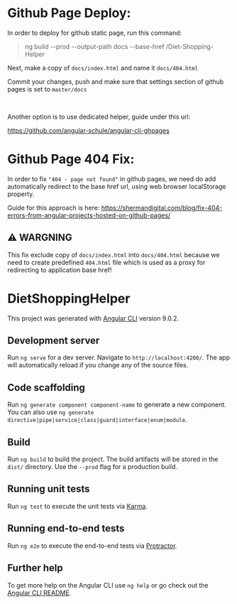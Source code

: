 # Github Page Deploy:

In order to deploy for github static page, run this command:

> ng build --prod --output-path docs --base-href /Diet-Shopping-Helper


Next, make a copy of `docs/index.html` and name it `docs/404.html` 

Commit your changes, push and make sure that settings section of github pages is set to `master/docs`

<br>

Another option is to use dedicated helper, guide under this url:

<https://github.com/angular-schule/angular-cli-ghpages>

# Github Page 404 Fix:

In order to fix ` "404 - page not found" ` in github pages, we need do add automatically redirect to the base href url, using web browser localStorage property.

Guide for this approach is here: <https://shermandigital.com/blog/fix-404-errors-from-angular-projects-hosted-on-github-pages/>

 ## :warning: **WARGNING**

This fix exclude copy of `docs/index.html` into `docs/404.html` because we need to create predefined `404.html` file which is used as a proxy for redirecting to application base href!

# DietShoppingHelper

This project was generated with [Angular CLI](https://github.com/angular/angular-cli) version 9.0.2.

## Development server

Run `ng serve` for a dev server. Navigate to `http://localhost:4200/`. The app will automatically reload if you change any of the source files.

## Code scaffolding

Run `ng generate component component-name` to generate a new component. You can also use `ng generate directive|pipe|service|class|guard|interface|enum|module`.

## Build

Run `ng build` to build the project. The build artifacts will be stored in the `dist/` directory. Use the `--prod` flag for a production build.

## Running unit tests

Run `ng test` to execute the unit tests via [Karma](https://karma-runner.github.io).

## Running end-to-end tests

Run `ng e2e` to execute the end-to-end tests via [Protractor](http://www.protractortest.org/).

## Further help

To get more help on the Angular CLI use `ng help` or go check out the [Angular CLI README](https://github.com/angular/angular-cli/blob/master/README.md).
